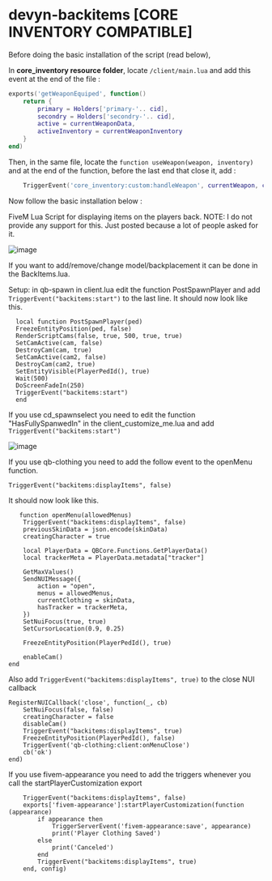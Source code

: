 # devyn-backitems [CORE INVENTORY COMPATIBLE]

Before doing the basic installation of the script (read below), 

In **core_inventory resource folder**, locate `/client/main.lua` and add this event at the end of the file :
```lua 
exports('getWeaponEquiped', function()
    return { 
        primary = Holders['primary-'.. cid],
        secondry = Holders['secondry-'.. cid],
        active = currentWeaponData,
        activeInventory = currentWeaponInventory
    }
end)
```

Then, in the same file, locate the `function useWeapon(weapon, inventory)` and at the end of the function, before the last end that close it, add :
```lua
    TriggerEvent('core_inventory:custom:handleWeapon', currentWeapon, currentWeaponData, currentWeaponInventory)
```

Now follow the basic installation below :

FiveM Lua Script for displaying items on the players back.
NOTE: I do not provide any support for this. Just posted because a lot of people asked for it.

![image](https://user-images.githubusercontent.com/7463741/154128851-a8325962-1ef3-4a08-ad5e-048dcb0e023b.png)

If you want to add/remove/change model/backplacement it can be done in the BackItems.lua.



Setup:
  in qb-spawn in client.lua edit the function PostSpawnPlayer and add ```TriggerEvent("backitems:start")``` to the last line.
  It should now look like this.
  ```  
    local function PostSpawnPlayer(ped)
    FreezeEntityPosition(ped, false)
    RenderScriptCams(false, true, 500, true, true)
    SetCamActive(cam, false)
    DestroyCam(cam, true)
    SetCamActive(cam2, false)
    DestroyCam(cam2, true)
    SetEntityVisible(PlayerPedId(), true)
    Wait(500)
    DoScreenFadeIn(250)
    TriggerEvent("backitems:start")
    end
```

If you use cd_spawnselect you need to edit the function "HasFullySpanwedIn" in the client_customize_me.lua and add  ```TriggerEvent("backitems:start")```

![image](https://user-images.githubusercontent.com/7463741/154318777-3c59ce86-47c6-4f11-b51e-5df52666ed10.png)


If you use qb-clothing you need to add the follow event to the openMenu function.

```TriggerEvent("backitems:displayItems", false)``` 

It should now look like this.

```
   function openMenu(allowedMenus)
    TriggerEvent("backitems:displayItems", false)
    previousSkinData = json.encode(skinData)
    creatingCharacter = true

    local PlayerData = QBCore.Functions.GetPlayerData()
    local trackerMeta = PlayerData.metadata["tracker"]

    GetMaxValues()
    SendNUIMessage({
        action = "open",
        menus = allowedMenus,
        currentClothing = skinData,
        hasTracker = trackerMeta,
    })
    SetNuiFocus(true, true)
    SetCursorLocation(0.9, 0.25)

    FreezeEntityPosition(PlayerPedId(), true)

    enableCam()
end
```

Also add ```TriggerEvent("backitems:displayItems", true)``` to the close NUI callback
```
RegisterNUICallback('close', function(_, cb)
    SetNuiFocus(false, false)
    creatingCharacter = false
    disableCam()
    TriggerEvent("backitems:displayItems", true)
    FreezeEntityPosition(PlayerPedId(), false)
    TriggerEvent('qb-clothing:client:onMenuClose')
    cb('ok')
end)

```

If you use fivem-appearance you need to add the triggers whenever you call the startPlayerCustomization export

```	
	TriggerEvent("backitems:displayItems", false)
	exports['fivem-appearance']:startPlayerCustomization(function (appearance)
		if appearance then
			TriggerServerEvent('fivem-appearance:save', appearance)
			print('Player Clothing Saved')
		else
			print('Canceled')
		end
		TriggerEvent("backitems:displayItems", true)
	end, config)
 ```
